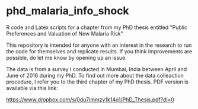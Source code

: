 # phd_malaria_info_shock
R code and Latex scripts for a chapter from my PhD thesis entitled "Public Preferences and Valuation of New Malaria Risk"

This repository is intended for anyone with an interest in the research to run the code for themselves and replicate results. If you think 
improvements are possible, do let me know by opening up an issue.

The data is from a survey I conducted in Mumbai, India between April and June of 2016 during my PhD. To find out more about the 
data colleaction procedure, I refer you to the third chapter of my PhD thesis. PDF version is available via this link:

https://www.dropbox.com/s/0du7immzy1k14o1/PhD_Thesis.pdf?dl=0
